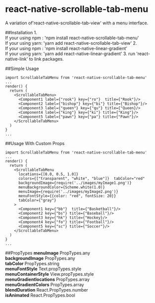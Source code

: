 # react-native-scrollable-tab-menu
A variation of'react-native-scrollable-tab-view' with a menu interface.

##Installation
1.</br>
If your using npm : 'npm install react-native-scrollable-tab-menu'</br>
If your using yarn: 'yarn add react-native-scrollable-tab-view'
2.</br>
If your using npm : 'npm install react-native-linear-gradient'</br>
If your using yarn: 'yarn add react-native-linear-gradient'
3.
run 'react-native-link' to link packages.

##Simple Usage
```
import ScrollableTabMenu from 'react-native-scrollable-tab-menu'
...
render() {
  return (
    <ScrollableTabMenu>
      <Component1 label={"rook"} key={"ro"}  title={"Rook"}/>
      <Component2 label={"bishop"} key={"bi"} title={"Bishop"}/>
      <Component3 label={"queen"} key={"qu"} title={"Queen}/>
      <Component4 label={"king"} key={"ki"} title={"King"}/>
      <Component5 label={"pawn"} key={"pa"} title={"Pawn"}/>
    </ScrollableTabMenu>
  )
}
...
```

##Usage With Custom Props
```
import ScrollableTabMenu from 'react-native-scrollable-tab-menu'
...
render() {
  return (
    <ScrollableTabMenu
      locations={[0.0, 0.5, 1.0]}
      colors={["transparent", "white", "blue"]}  tabColor="red"
      backgroundImage={require('../images/myImage1.png')}
      menuBackgroundColor={Scheme.white(1.0)}
      menuImage={require('../images/myImage2.png')}
      menuFontStyle={{color: "red", fontSize: 20}}
      tabColor={"gray"}
    >
      <Component1 key={"bb"}  title={"Basketball"}/>
      <Component2 key={"bs"} title={"Baseball"}/>
      <Component3 key={"hk"} title={"Hockey}/>
      <Component4 key={"fo"} title={"Football"}/>
      <Component5 key={"sc"} title={"Soccer"}/>
    </ScrollableTabMenu>
  )
}
...
```

##PropTypes
<b>menuImage</b> PropTypes.any<br/>
<b>backgroundImage</b> PropTypes.any<br/>
<b>tabColor</b> PropTypes.string<br/>
<b>menuFontStyle</b> Text.propTypes.style<br/>
<b>menuContainerStyle</b> View.propTypes.style<br/>
<b>menuGradientlocations</b> PropTypes.array<br/>
<b>menuGradientColors</b> PropTypes.array<br/>
<b>blendDuration</b> React.PropTypes.number<br/>
<b>isAnimated</b> React.PropTypes.bool<br/>
